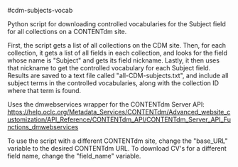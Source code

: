 #cdm-subjects-vocab

Python script for downloading controlled vocabularies for the Subject field for all collections on a CONTENTdm site.

First, the script gets a list of all collections on the CDM site. Then, for each collection, it gets a list of all fields in each collection, and looks for the field whose name is "Subject" and gets its field nickname.  Lastly, it then uses that nickname to get the controlled vocabulary for each Subject field.  Results are saved to a text file called "all-CDM-subjects.txt", and include all subject terms in the controlled vocabularies, along with the collection ID where that term is found.

Uses the dmwebservices wrapper for the CONTENTdm Server API: https://help.oclc.org/Metadata_Services/CONTENTdm/Advanced_website_customization/API_Reference/CONTENTdm_API/CONTENTdm_Server_API_Functions_dmwebservices

To use the script with a different CONTENTdm site, change the "base_URL" variable to the desired CONTENTdm URL.  To download CV's for a different field name, change the "field_name" variable.
